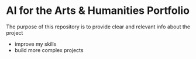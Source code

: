 # AI for the Arts & Humanities Portfolio

The purpose of this repository is to provide clear and relevant info about the project

* improve my skills
* build more complex projects
